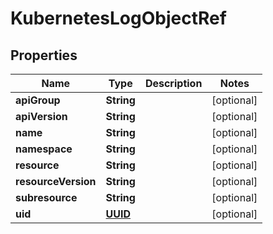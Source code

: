 
# KubernetesLogObjectRef

## Properties
Name | Type | Description | Notes
------------ | ------------- | ------------- | -------------
**apiGroup** | **String** |  |  [optional]
**apiVersion** | **String** |  |  [optional]
**name** | **String** |  |  [optional]
**namespace** | **String** |  |  [optional]
**resource** | **String** |  |  [optional]
**resourceVersion** | **String** |  |  [optional]
**subresource** | **String** |  |  [optional]
**uid** | [**UUID**](UUID.md) |  |  [optional]



